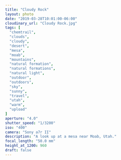 ```yaml
---
title: "Cloudy Rock"
layout: photo
date: "2019-03-28T10:01:00-06:00"
cloudinary_url: "Cloudy Rock.jpg"
tags: [
  "chemtrail",
  "clouds",
  "cloudy",
  "desert",
  "mesa",
  "moab",
  "mountains",
  "natural formation",
  "natural formations",
  "natural light",
  "outdoor",
  "outdoors",
  "sky",
  "sunny",
  "travel",
  "utah",
  "warm",
  "upload"
]
aperture: "4.0"
shutter_speed: "1/3200"
iso: "400"
camera: "Sony a7r II"
description: "A look up at a mesa near Moab, Utah."
focal_length: "50.0 mm"
height_at_1200: 960
draft: false
---
```

